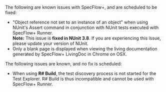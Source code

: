 The following are known issues with SpecFlow+, and are scheduled to be fixed:

* "Object reference not set to an instance of an object" when using NUnit's Assert command in conjunction with NUnit tests executed with SpecFlow+ Runner.   
  **Note:** This issue is **fixed in NUnit 3.8**. If you are experiencing this issue, please update your version of NUnit.
* Only a blank page is displayed when viewing the living documentation generated by SpecFlow+ LivingDoc in Chrome on OSX.


The following issues are known, and no fix is scheduled:

* When using **R# Build**, the test discovery process is not started for the Test Explorer. R# Build is thus incompatible and cannot be used with SpecFlow+ Runner.